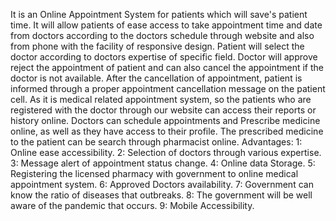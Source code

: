It is an Online Appointment System for patients which will save's patient time. It will allow patients of ease access to take appointment time and date from doctors according to the doctors schedule through website and also from phone with the facility of responsive design. Patient will select the doctor according to doctors expertise of specific field. Doctor will approve reject the appointment of patient and can also cancel the appointment if the doctor is not available. After the cancellation of appointment, patient is informed through a proper appointment cancellation message on the patient cell.
As it is medical related appointment system, so the patients who are registered with the doctor through our website can access their reports or history online.
Doctors can schedule appointments and Prescribe medicine online, as well as they have access to their profile.
The prescribed medicine to the patient can be search through pharmacist online.
Advantages:
1: Online ease accessibility.
2: Selection of doctors through various expertise.
3: Message alert of appointment status change.
4: Online data Storage.
5: Registering the licensed pharmacy with government to online medical appointment system.
6: Approved Doctors availability.
7: Government can know the ratio of diseases that outbreaks.
8: The government will be well aware of the pandemic that occurs.
9: Mobile Accessibility.

